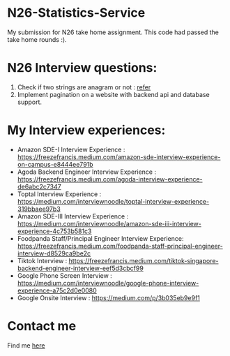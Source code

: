 # N26-Statistics-Service
My submission for N26 take home assignment. This code had passed the take home rounds :).

# N26 Interview questions:
1) Check if two strings are anagram or not : [refer](https://shorturl.at/anrR3)
2) Implement pagination on a website with backend api and database support.

# My Interview experiences:
- Amazon SDE-I Interview Experience : https://freezefrancis.medium.com/amazon-sde-interview-experience-on-campus-e8444ee791b
- Agoda Backend Engineer Interview Experience : https://freezefrancis.medium.com/agoda-interview-experience-de6abc2c7347
- Toptal Interview Experience : https://medium.com/interviewnoodle/toptal-interview-experience-319bbaee97b3
- Amazon SDE-III Interview Experience : https://medium.com/interviewnoodle/amazon-sde-iii-interview-experience-4c753b581c3
- Foodpanda Staff/Principal Engineer Interview Experience: https://freezefrancis.medium.com/foodpanda-staff-principal-engineer-interview-d8529ca9be2c
- Tiktok Interview : https://freezefrancis.medium.com/tiktok-singapore-backend-engineer-interview-eef5d3cbcf99
- Google Phone Screen Interview : https://medium.com/interviewnoodle/google-phone-interview-experience-a75c2d0e0080
- Google Onsite Interview : https://medium.com/p/3b035eb9e9f1

# Contact me
Find me [here](https://linktr.ee/freeze_francis)

